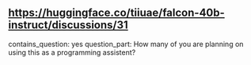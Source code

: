 ## https://huggingface.co/tiiuae/falcon-40b-instruct/discussions/31

contains_question: yes
question_part: How many of you are planning on using this as a programming assistent?